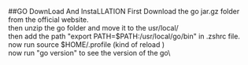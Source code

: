 ##GO DownLoad And InstaLLATION
First Download the go jar.gz folder from the official website.\
then unzip the go folder and move it to the usr/local/ \
then add the path "export PATH=$PATH:/usr/local/go/bin" in .zshrc file.\
now run source $HOME/.profile (kind of reload )\
now run "go version" to see the version of the go\

